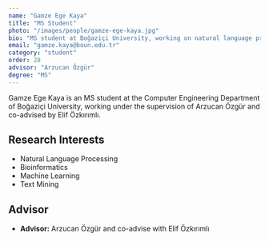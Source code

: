 ```yaml
---
name: "Gamze Ege Kaya"
title: "MS Student"
photo: "/images/people/gamze-ege-kaya.jpg"
bio: "MS student at Boğaziçi University, working on natural language processing and bioinformatics under the supervision of Arzucan Özgür and co-advised by Elif Özkırımlı."
email: "gamze.kaya@boun.edu.tr"
category: "student"
order: 28
advisor: "Arzucan Özgür"
degree: "MS"
---
```


Gamze Ege Kaya is an MS student at the Computer Engineering Department of Boğaziçi University, working under the supervision of Arzucan Özgür and co-advised by Elif Özkırımlı.

## Research Interests

- Natural Language Processing
- Bioinformatics
- Machine Learning
- Text Mining

## Advisor

- **Advisor:** Arzucan Özgür and co-advise with Elif Özkırımlı 